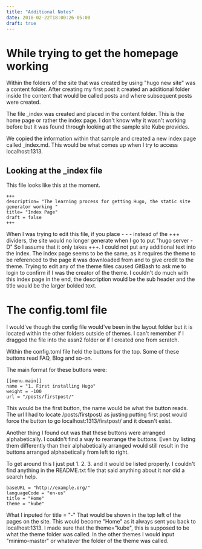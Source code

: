 ```yaml
---
title: "Additional Notes"
date: 2018-02-22T18:00:26-05:00
draft: true
---
```

<h1> While trying to get the homepage working </h1>
Within the folders of the site that was created by using "hugo new site" was a content folder. After creating my first post
it created an additional folder inside the content that would be called posts and where subsequent posts were created.

The file _index was created and placed in the content folder.
This is the home page or rather the index page. I don't know why it wasn't working before but it was found through looking at the sample site Kube provides.

We copied the information within that sample and created a new index page called _index.md. This would be what comes up when I try to access localhost:1313.

Looking at the _index file
------
This file looks like this at the moment.

	+++
	description= "The learning process for getting Hugo, the static site generator working "
	title= "Index Page"
	draft = false
	+++
	
When I was trying to edit this file, if you place - - - instead of the +++ dividers, the site would no longer generate when I go to put "hugo server -D"
So I assume that it only takes +++. I could not put any additional text into the index. The index page seems to be the same, as it requires the theme to be 
referenced to the page it was downloaded from and to give credit to the theme. Trying to edit any of the theme files caused GitBash to ask me to login to confirm if I was the creator of the theme.
I couldn't do much with this index page in the end, the description would be the sub header and the title would be the larger bolded text.

The config.toml file 
======

I would've though the config file would've been in the layout folder but it is located within the other folders outside of themes.
I can't remember if I dragged the file into the assn2 folder or if I created one from scratch. 

Within the config.toml file held the buttons for the top. Some of these buttons read FAQ, Blog and so-on.

The main format for these buttons were:


	[[menu.main]]
    name = "1. First installing Hugo"
	weight = -100
	url = "/posts/firstpost/"

This would be the first button, the name would be what the button reads. The url I had to locate /posts/firstpost/ as justing putting first post would force the button to go localhost:1313/firstpost/
and it doesn't exist.

Another thing I found out was that these buttons were arranged alphabetically. I couldn't find a way to rearrange the buttons.
Even by listing them differently than their alphabetically arranged would still result in the buttons arranged alphabetically from left to right.

To get around this I just put 1. 2. 3. and it would be listed properly. I couldn't find anything in the README.txt file that said anything about it nor did a search help.

	baseURL = "http://example.org/"
	languageCode = "en-us"
	title = "Home"
	theme = "kube"

What I inputed for title = "-" That would be shown in the top left of the pages on the site. This would become "Home" as it always sent you back to localhost:1313.
I made sure that the theme="kube", this is supposed to be what the theme folder was called. In the other themes I would input "minimo-master" or whatever the folder of the theme was called.